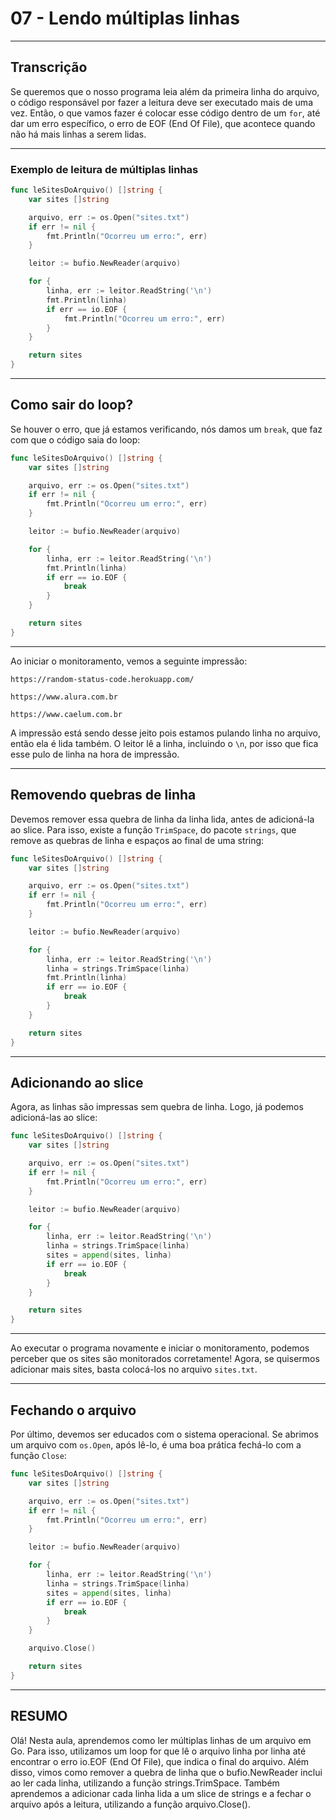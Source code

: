 # 07 - Lendo múltiplas linhas

---

## Transcrição

Se queremos que o nosso programa leia além da primeira linha do arquivo, o código responsável por fazer a leitura deve ser executado mais de uma vez. Então, o que vamos fazer é colocar esse código dentro de um `for`, até dar um erro específico, o erro de EOF (End Of File), que acontece quando não há mais linhas a serem lidas.

---

### Exemplo de leitura de múltiplas linhas

```go
func leSitesDoArquivo() []string {
    var sites []string

    arquivo, err := os.Open("sites.txt")
    if err != nil {
        fmt.Println("Ocorreu um erro:", err)
    }

    leitor := bufio.NewReader(arquivo)

    for {
        linha, err := leitor.ReadString('\n')
        fmt.Println(linha)
        if err == io.EOF {
            fmt.Println("Ocorreu um erro:", err)
        }
    }

    return sites
}
```

---

## Como sair do loop?

Se houver o erro, que já estamos verificando, nós damos um `break`, que faz com que o código saia do loop:

```go
func leSitesDoArquivo() []string {
    var sites []string

    arquivo, err := os.Open("sites.txt")
    if err != nil {
        fmt.Println("Ocorreu um erro:", err)
    }

    leitor := bufio.NewReader(arquivo)

    for {
        linha, err := leitor.ReadString('\n')
        fmt.Println(linha)
        if err == io.EOF {
            break
        }
    }

    return sites
}
```

---

Ao iniciar o monitoramento, vemos a seguinte impressão:

```
https://random-status-code.herokuapp.com/

https://www.alura.com.br

https://www.caelum.com.br
```

A impressão está sendo desse jeito pois estamos pulando linha no arquivo, então ela é lida também. O leitor lê a linha, incluindo o `\n`, por isso que fica esse pulo de linha na hora de impressão.

---

## Removendo quebras de linha

Devemos remover essa quebra de linha da linha lida, antes de adicioná-la ao slice. Para isso, existe a função `TrimSpace`, do pacote `strings`, que remove as quebras de linha e espaços ao final de uma string:

```go
func leSitesDoArquivo() []string {
    var sites []string

    arquivo, err := os.Open("sites.txt")
    if err != nil {
        fmt.Println("Ocorreu um erro:", err)
    }

    leitor := bufio.NewReader(arquivo)

    for {
        linha, err := leitor.ReadString('\n')
        linha = strings.TrimSpace(linha)
        fmt.Println(linha)
        if err == io.EOF {
            break
        }
    }

    return sites
}
```

---

## Adicionando ao slice

Agora, as linhas são impressas sem quebra de linha. Logo, já podemos adicioná-las ao slice:

```go
func leSitesDoArquivo() []string {
    var sites []string

    arquivo, err := os.Open("sites.txt")
    if err != nil {
        fmt.Println("Ocorreu um erro:", err)
    }

    leitor := bufio.NewReader(arquivo)

    for {
        linha, err := leitor.ReadString('\n')
        linha = strings.TrimSpace(linha)
        sites = append(sites, linha)
        if err == io.EOF {
            break
        }
    }

    return sites
}
```

---

Ao executar o programa novamente e iniciar o monitoramento, podemos perceber que os sites são monitorados corretamente! Agora, se quisermos adicionar mais sites, basta colocá-los no arquivo `sites.txt`.

---

## Fechando o arquivo

Por último, devemos ser educados com o sistema operacional. Se abrimos um arquivo com `os.Open`, após lê-lo, é uma boa prática fechá-lo com a função `Close`:

```go
func leSitesDoArquivo() []string {
    var sites []string

    arquivo, err := os.Open("sites.txt")
    if err != nil {
        fmt.Println("Ocorreu um erro:", err)
    }

    leitor := bufio.NewReader(arquivo)

    for {
        linha, err := leitor.ReadString('\n')
        linha = strings.TrimSpace(linha)
        sites = append(sites, linha)
        if err == io.EOF {
            break
        }
    }

    arquivo.Close()

    return sites
}
```

---


## RESUMO

Olá! Nesta aula, aprendemos como ler múltiplas linhas de um arquivo em Go. Para isso, utilizamos um loop for que lê o arquivo linha por linha até encontrar o erro io.EOF (End Of File), que indica o final do arquivo.
Além disso, vimos como remover a quebra de linha que o bufio.NewReader inclui ao ler cada linha, utilizando a função strings.TrimSpace. 
Também aprendemos a adicionar cada linha lida a um slice de strings e a fechar o arquivo após a leitura, utilizando a função arquivo.Close().
